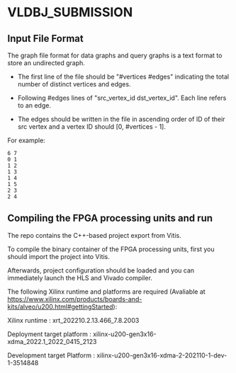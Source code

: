 # VLDBJ_SUBMISSION

## Input File Format
The graph file format for data graphs and query graphs is a text format to store an undirected graph.
* The first line of the file should be "#vertices #edges" indicating the total number of distinct vertices and edges.
- Following #edges lines of "src_vertex_id dst_vertex_id". Each line refers to an edge.

* The edges should be written in the file in ascending order of ID of their src vertex and a vertex ID should  [0, #vertices - 1].

For example:

```
6 7
0 1
1 2
1 3
1 4
1 5
2 3
2 4
```

## Compiling the FPGA processing units and run

The repo contains the C++-based project export from Vitis.

To compile the binary container of the FPGA processing units, first you should import the project into Vitis.

Afterwards, project configuration should be loaded and you can immediately launch the HLS and Vivado compiler.

The following Xilinx runtime and platforms are required (Avaliable at https://www.xilinx.com/products/boards-and-kits/alveo/u200.html#gettingStarted):

Xilinx runtime : xrt_202210.2.13.466_7.8.2003

Deployment target platform : xilinx-u200-gen3x16-xdma_2022.1_2022_0415_2123

Development target Platform : xilinx-u200-gen3x16-xdma-2-202110-1-dev-1-3514848

